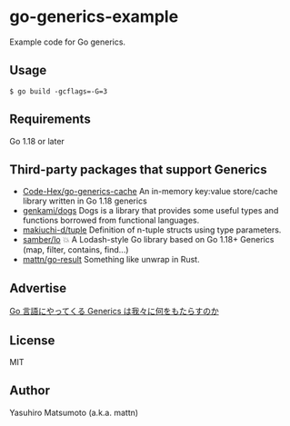 # go-generics-example

Example code for Go generics.

## Usage

```
$ go build -gcflags=-G=3
```

## Requirements

Go 1.18 or later

## Third-party packages that support Generics

- [Code-Hex/go-generics-cache](https://github.com/Code-Hex/go-generics-cache) An in-memory key:value store/cache library written in Go 1.18 generics
- [genkami/dogs](https://github.com/genkami/dogs) Dogs is a library that provides some useful types and functions borrowed from functional languages.
- [makiuchi-d/tuple](https://github.com/makiuchi-d/tuple) Definition of n-tuple structs using type parameters.
- [samber/lo](https://github.com/samber/lo) 💥 A Lodash-style Go library based on Go 1.18+ Generics (map, filter, contains, find...)
- [mattn/go-result](https://github.com/mattn/go-result) Something like unwrap in Rust.

## Advertise

[Go 言語にやってくる Generics は我々に何をもたらすのか](https://zenn.dev/mattn/books/4c7de85ec42cb44cf285)

## License

MIT

## Author

Yasuhiro Matsumoto (a.k.a. mattn)
